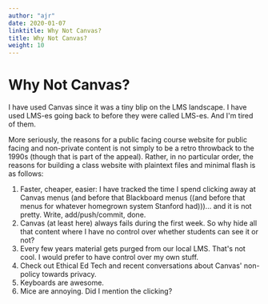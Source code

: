 ```yaml
---
author: "ajr"
date: 2020-01-07
linktitle: Why Not Canvas?
title: Why Not Canvas?
weight: 10
---
```


# Why Not Canvas?

I have used Canvas since it was a tiny blip on the LMS landscape. I have used LMS-es going back to before they were called LMS-es. And I'm tired of them. 

More seriously, the reasons for a public facing course website for public facing and non-private content is not simply to be a retro throwback to the 1990s (though that is part of the appeal). Rather, in no particular order, the reasons for building a class website with plaintext files and minimal flash is as follows:
1. Faster, cheaper, easier: I have tracked the time I spend clicking away at Canvas menus (and before that Blackboard menus ((and before that menus for whatever homegrown system Stanford had)))... and it is not pretty. Write, add/push/commit, done. 
2. Canvas (at least here) always fails during the first week. So why hide all that content where I have no control over whether students can see it or not? 
3. Every few years material gets purged from our local LMS. That's not cool. I would prefer to have control over my own stuff.
4. Check out Ethical Ed Tech and recent conversations about Canvas' non-policy towards privacy. 
5. Keyboards are awesome. 
6. Mice are annoying. Did I mention the clicking?
